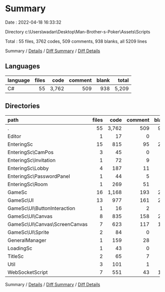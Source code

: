 # Summary

Date : 2022-04-18 16:33:32

Directory c:\Users\wadan\Desktop\Man-Brother-s-Poker\Assets\Scripts

Total : 55 files,  3762 codes, 509 comments, 938 blanks, all 5209 lines

Summary / [Details](details.md) / [Diff Summary](diff.md) / [Diff Details](diff-details.md)

## Languages
| language | files | code | comment | blank | total |
| :--- | ---: | ---: | ---: | ---: | ---: |
| C# | 55 | 3,762 | 509 | 938 | 5,209 |

## Directories
| path | files | code | comment | blank | total |
| :--- | ---: | ---: | ---: | ---: | ---: |
| . | 55 | 3,762 | 509 | 938 | 5,209 |
| Editor | 1 | 17 | 0 | 3 | 20 |
| EnteringSc | 15 | 815 | 95 | 214 | 1,124 |
| EnteringSc\CamPos | 3 | 45 | 0 | 12 | 57 |
| EnteringSc\Invitation | 1 | 72 | 9 | 21 | 102 |
| EnteringSc\Lobby | 4 | 187 | 11 | 42 | 240 |
| EnteringSc\PasswordPanel | 1 | 44 | 5 | 13 | 62 |
| EnteringSc\Room | 1 | 269 | 51 | 72 | 392 |
| GameSc | 16 | 1,168 | 193 | 291 | 1,652 |
| GameSc\UI | 13 | 977 | 161 | 231 | 1,369 |
| GameSc\UI\ButtonInteraction | 1 | 16 | 2 | 5 | 23 |
| GameSc\UI\Canvas | 8 | 835 | 158 | 202 | 1,195 |
| GameSc\UI\Canvas\ScreenCanvas | 7 | 623 | 117 | 153 | 893 |
| GameSc\UI\Sprite | 2 | 84 | 0 | 14 | 98 |
| GeneralManager | 1 | 159 | 28 | 49 | 236 |
| LoadingSc | 1 | 43 | 0 | 12 | 55 |
| TitleSc | 2 | 65 | 7 | 21 | 93 |
| Util | 3 | 101 | 1 | 24 | 126 |
| WebSocketScript | 7 | 551 | 43 | 139 | 733 |

Summary / [Details](details.md) / [Diff Summary](diff.md) / [Diff Details](diff-details.md)